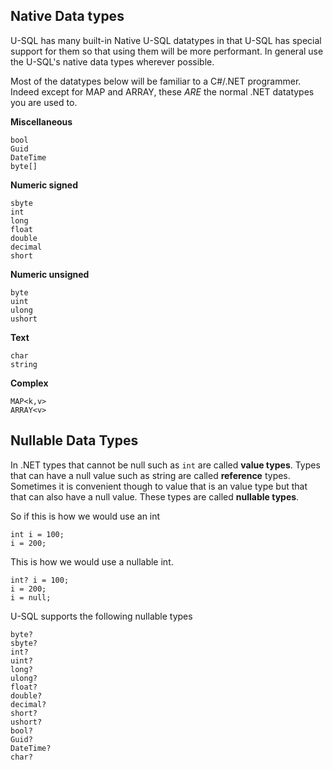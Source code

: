 ## Native Data types

U-SQL has many built-in Native U-SQL datatypes in that U-SQL has special support for them so that using them will be more performant. In general use the U-SQL's native data types wherever possible.

Most of the datatypes below will be familiar to a C\#/.NET programmer. Indeed except for MAP and ARRAY, these _ARE_ the normal .NET datatypes you are used to.

**Miscellaneous**

```
bool
Guid
DateTime
byte[]
```

**Numeric signed**

```
sbyte
int
long
float
double
decimal
short
```

**Numeric unsigned**

```
byte
uint
ulong
ushort
```

**Text**

```
char
string
```

**Complex**

```
MAP<k,v>
ARRAY<v>
```

## Nullable Data Types

In .NET types that cannot be null such as `int` are called **value types**. Types that can have a null value such as string are called **reference** types. Sometimes it is convenient though to value that is an value type but that that can also have a null value. These types are called **nullable types**.

So if this is how we would use an int

```
int i = 100;
i = 200;
```

This is how we would use a nullable int.

```
int? i = 100;
i = 200;
i = null;
```

U-SQL supports the following nullable types

```
byte?
sbyte?
int?
uint?
long?
ulong?
float?
double?
decimal?
short?
ushort?
bool?
Guid?
DateTime?
char?
```

## 



